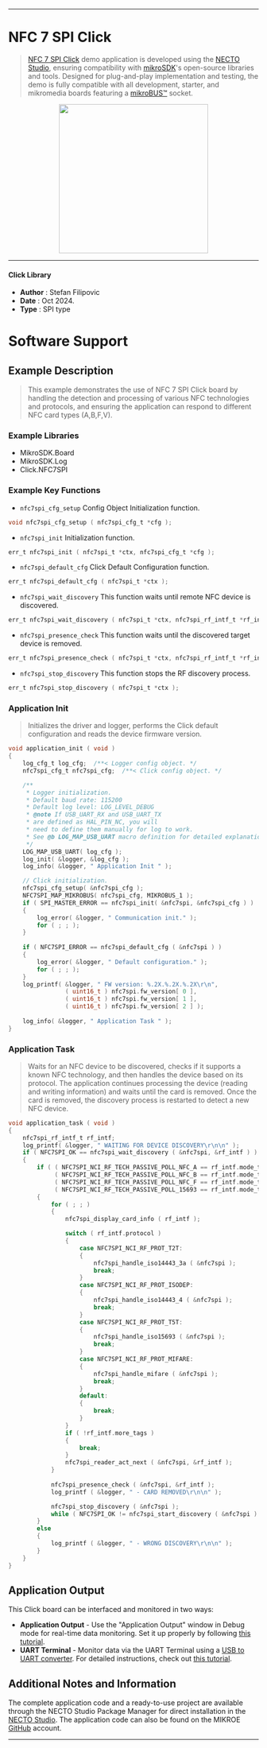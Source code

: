 
---
# NFC 7 SPI Click

> [NFC 7 SPI Click](https://www.mikroe.com/?pid_product=MIKROE-6452) demo application is developed using
the [NECTO Studio](https://www.mikroe.com/necto), ensuring compatibility with [mikroSDK](https://www.mikroe.com/mikrosdk)'s
open-source libraries and tools. Designed for plug-and-play implementation and testing, the demo is fully compatible with
all development, starter, and mikromedia boards featuring a [mikroBUS&trade;](https://www.mikroe.com/mikrobus) socket.

<p align="center">
  <img src="https://www.mikroe.com/?pid_product=MIKROE-6452&image=1" height=300px>
</p>

---

#### Click Library

- **Author**        : Stefan Filipovic
- **Date**          : Oct 2024.
- **Type**          : SPI type

# Software Support

## Example Description

> This example demonstrates the use of NFC 7 SPI Click board by handling the detection
and processing of various NFC technologies and protocols, and ensuring the application
can respond to different NFC card types (A,B,F,V).

### Example Libraries

- MikroSDK.Board
- MikroSDK.Log
- Click.NFC7SPI

### Example Key Functions

- `nfc7spi_cfg_setup` Config Object Initialization function.
```c
void nfc7spi_cfg_setup ( nfc7spi_cfg_t *cfg );
```

- `nfc7spi_init` Initialization function.
```c
err_t nfc7spi_init ( nfc7spi_t *ctx, nfc7spi_cfg_t *cfg );
```

- `nfc7spi_default_cfg` Click Default Configuration function.
```c
err_t nfc7spi_default_cfg ( nfc7spi_t *ctx );
```

- `nfc7spi_wait_discovery` This function waits until remote NFC device is discovered.
```c
err_t nfc7spi_wait_discovery ( nfc7spi_t *ctx, nfc7spi_rf_intf_t *rf_intf );
```

- `nfc7spi_presence_check` This function waits until the discovered target device is removed.
```c
err_t nfc7spi_presence_check ( nfc7spi_t *ctx, nfc7spi_rf_intf_t *rf_intf );
```

- `nfc7spi_stop_discovery` This function stops the RF discovery process.
```c
err_t nfc7spi_stop_discovery ( nfc7spi_t *ctx );
```

### Application Init

> Initializes the driver and logger, performs the Click default configuration and reads the device firmware version.

```c
void application_init ( void )
{
    log_cfg_t log_cfg;  /**< Logger config object. */
    nfc7spi_cfg_t nfc7spi_cfg;  /**< Click config object. */

    /** 
     * Logger initialization.
     * Default baud rate: 115200
     * Default log level: LOG_LEVEL_DEBUG
     * @note If USB_UART_RX and USB_UART_TX 
     * are defined as HAL_PIN_NC, you will 
     * need to define them manually for log to work. 
     * See @b LOG_MAP_USB_UART macro definition for detailed explanation.
     */
    LOG_MAP_USB_UART( log_cfg );
    log_init( &logger, &log_cfg );
    log_info( &logger, " Application Init " );

    // Click initialization.
    nfc7spi_cfg_setup( &nfc7spi_cfg );
    NFC7SPI_MAP_MIKROBUS( nfc7spi_cfg, MIKROBUS_1 );
    if ( SPI_MASTER_ERROR == nfc7spi_init( &nfc7spi, &nfc7spi_cfg ) ) 
    {
        log_error( &logger, " Communication init." );
        for ( ; ; );
    }
    
    if ( NFC7SPI_ERROR == nfc7spi_default_cfg ( &nfc7spi ) )
    {
        log_error( &logger, " Default configuration." );
        for ( ; ; );
    }
    log_printf( &logger, " FW version: %.2X.%.2X.%.2X\r\n", 
                ( uint16_t ) nfc7spi.fw_version[ 0 ], 
                ( uint16_t ) nfc7spi.fw_version[ 1 ], 
                ( uint16_t ) nfc7spi.fw_version[ 2 ] );
    
    log_info( &logger, " Application Task " );
}
```

### Application Task

> Waits for an NFC device to be discovered, checks if it supports a known NFC technology, 
and then handles the device based on its protocol. The application continues processing
the device (reading and writing information) and waits until the card is removed.
Once the card is removed, the discovery process is restarted to detect a new NFC device.

```c
void application_task ( void )
{
    nfc7spi_rf_intf_t rf_intf;
    log_printf( &logger, " WAITING FOR DEVICE DISCOVERY\r\n\n" );
    if ( NFC7SPI_OK == nfc7spi_wait_discovery ( &nfc7spi, &rf_intf ) )
    {
        if ( ( NFC7SPI_NCI_RF_TECH_PASSIVE_POLL_NFC_A == rf_intf.mode_tech ) || 
             ( NFC7SPI_NCI_RF_TECH_PASSIVE_POLL_NFC_B == rf_intf.mode_tech ) || 
             ( NFC7SPI_NCI_RF_TECH_PASSIVE_POLL_NFC_F == rf_intf.mode_tech ) || 
             ( NFC7SPI_NCI_RF_TECH_PASSIVE_POLL_15693 == rf_intf.mode_tech ) )
        {
            for ( ; ; )
            {
                nfc7spi_display_card_info ( rf_intf );

                switch ( rf_intf.protocol )
                {
                    case NFC7SPI_NCI_RF_PROT_T2T:
                    {
                        nfc7spi_handle_iso14443_3a ( &nfc7spi );
                        break;
                    }
                    case NFC7SPI_NCI_RF_PROT_ISODEP:
                    {
                        nfc7spi_handle_iso14443_4 ( &nfc7spi );
                        break;
                    }
                    case NFC7SPI_NCI_RF_PROT_T5T:
                    {
                        nfc7spi_handle_iso15693 ( &nfc7spi );
                        break;
                    }
                    case NFC7SPI_NCI_RF_PROT_MIFARE:
                    {
                        nfc7spi_handle_mifare ( &nfc7spi );
                        break;
                    }
                    default:
                    {
                        break;
                    }
                }
                if ( !rf_intf.more_tags )
                {
                    break;
                }
                nfc7spi_reader_act_next ( &nfc7spi, &rf_intf );
            }
            
            nfc7spi_presence_check ( &nfc7spi, &rf_intf );
            log_printf ( &logger, " - CARD REMOVED\r\n\n" );

            nfc7spi_stop_discovery ( &nfc7spi );
            while ( NFC7SPI_OK != nfc7spi_start_discovery ( &nfc7spi ) );
        }
        else
        {
            log_printf ( &logger, " - WRONG DISCOVERY\r\n\n" );
        }
    }
}
```

## Application Output

This Click board can be interfaced and monitored in two ways:
- **Application Output** - Use the "Application Output" window in Debug mode for real-time data monitoring.
Set it up properly by following [this tutorial](https://www.youtube.com/watch?v=ta5yyk1Woy4).
- **UART Terminal** - Monitor data via the UART Terminal using
a [USB to UART converter](https://www.mikroe.com/click/interface/usb?interface*=uart,uart). For detailed instructions,
check out [this tutorial](https://help.mikroe.com/necto/v2/Getting%20Started/Tools/UARTTerminalTool).

## Additional Notes and Information

The complete application code and a ready-to-use project are available through the NECTO Studio Package Manager for 
direct installation in the [NECTO Studio](https://www.mikroe.com/necto). The application code can also be found on
the MIKROE [GitHub](https://github.com/MikroElektronika/mikrosdk_click_v2) account.

---
